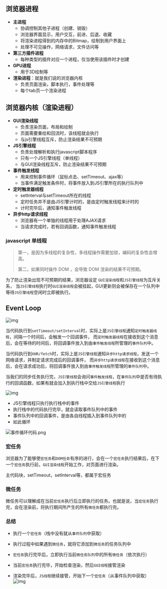 ## 浏览器进程

- **主进程** 
  - 协调控制其他子进程（创建、销毁）
  - 浏览器界面显示，用户交互，前进、后退、收藏
  - 将渲染进程得到的内存中的Bitmap，绘制到用户界面上
  - 处理不可见操作，网络请求，文件访问等
- **第三方插件进程** 
  - 每种类型的插件对应一个进程，仅当使用该插件时才创建
- **GPU进程** 
  - 用于3D绘制等
- **渲染进程**：就是我们说的浏览器内核
  - 负责页面渲染，脚本执行，事件处理等
  - 每个tab页一个渲染进程



## 浏览器内核（渲染进程）

- **GUI渲染线程**
  - 负责渲染页面，布局和绘制
  - 页面需要重绘和回流时，该线程就会执行
  - 与js引擎线程互斥，防止渲染结果不可预期
- **JS引擎线程**
  - 负责处理解析和执行javascript脚本程序
  - 只有一个JS引擎线程（单线程）
  - 与GUI渲染线程互斥，防止渲染结果不可预期
- **事件触发线程**
  - 用来控制事件循环（鼠标点击、setTimeout、ajax等）
  - 当事件满足触发条件时，将事件放入到JS引擎所在的执行队列中
- **定时触发器线程**
  - setInterval与setTimeout所在的线程
  - 定时任务并不是由JS引擎计时的，是由定时触发线程来计时的
  - 计时完毕后，通知事件触发线程
- **异步http请求线程**
  - 浏览器有一个单独的线程用于处理AJAX请求
  - 当请求完成时，若有回调函数，通知事件触发线程



### javascript 单线程

> 第一，是因为多线程的复杂性，多线程操作需要加锁，编码的复杂性会增高。
>
> 第二，如果同时操作 DOM ，会导致 DOM 渲染的结果不可预期。



为了防止渲染出现不可预期的结果，浏览器设定 `GUI渲染线程`和`JS引擎线程`为互斥关系， 当`JS引擎线程`执行时`GUI渲染线程`会被挂起，GUI更新则会被保存在一个队列中等待`JS引擎线程`空闲时立即被执行。



## Event Loop



![img](https://user-gold-cdn.xitu.io/2019/8/21/16cb1d7433f29c46?imageView2/0/w/1280/h/960/format/webp/ignore-error/1)

当代码执行到`setTimeout/setInterval`时，实际上是`JS引擎线程`通知`定时触发器线程`，间隔一个时间后，会触发一个回调事件， 而`定时触发器线程`在接收到这个消息后，会在等待的时间后，将回调事件放入到由`事件触发线程`所管理的`事件队列`中。

当代码执行到`XHR/fetch`时，实际上是`JS引擎线程`通知`异步http请求线程`，发送一个网络请求，并制定请求完成后的回调事件， 而`异步http请求线程`在接收到这个消息后，会在请求成功后，将回调事件放入到由`事件触发线程`所管理的`事件队列`中。


当我们的同步任务执行完，`JS引擎线程`会询问`事件触发线程`，在`事件队列`中是否有待执行的回调函数，如果有就会加入到执行栈中交给`JS引擎线程`执行

![img](https://user-gold-cdn.xitu.io/2019/8/21/16cb1d7433f29c46?imageView2/0/w/1280/h/960/format/webp/ignore-error/1)

- JS引擎线程只执行执行栈中的事件
- 执行栈中的代码执行完毕，就会读取事件队列中的事件
- 事件队列中的回调事件，是由各自线程插入到事件队列中的
- 如此循环


![事件循环代码.png](https://p6-juejin.byteimg.com/tos-cn-i-k3u1fbpfcp/35f243a119714e87aca99e72d7f9cede~tplv-k3u1fbpfcp-watermark.image)

### 宏任务

浏览器为了能够使`宏任务`和`DOM任务`有序的进行，会在一个`宏任务`执行结果后，在下一个`宏任务`执行前，`GUI渲染线程`开始工作，对页面进行渲染。

主代码块，setTimeout，setInterval等，都属于宏任务



### 微任务

微任务可以理解成在当前`宏任务`执行后立即执行的任务。也就是说，当`宏任务`执行完，会在渲染前，将执行期间所产生的所有`微任务`都执行完。



### 总结

- 执行一个`宏任务`（栈中没有就从`事件队列`中获取）

- 执行过程中如果遇到`微任务`，就将它添加到`微任务`的任务队列中

- `宏任务`执行完毕后，立即执行当前`微任务队列`中的所有`微任务`（依次执行）

- 当前`宏任务`执行完毕，开始检查渲染，然后`GUI线程`接管渲染

- 渲染完毕后，`JS线程`继续接管，开始下一个`宏任务`（从事件队列中获取）
  ![img](https://user-gold-cdn.xitu.io/2019/8/21/16cb1d7bb4bd9fd2?imageView2/0/w/1280/h/960/format/webp/ignore-error/1)

